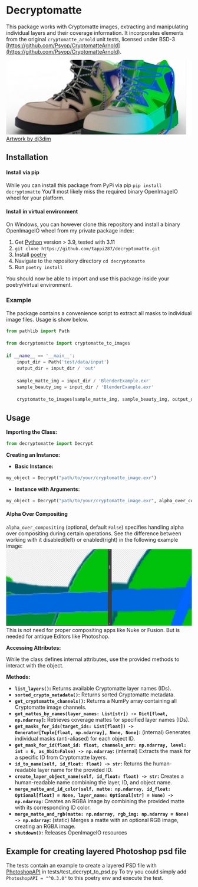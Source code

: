 # Decryptomatte

This package works with Cryptomatte images, extracting and manipulating individual layers and their coverage information. It incorporates elements from the original `cryptomatte_arnold` unit tests, licensed under BSD-3 [https://github.com/Psyop/CryptomatteArnold](https://github.com/Psyop/CryptomatteArnold).

![Example](tests/data/input/Titleimg.webp)
[Artwork by dj3dim](https://blendswap.com/blend/26178)

## Installation

#### Install via pip
While you can install this package from PyPi via pip
`pip install decryptomatte`
You'll most likely miss the required binary OpenImageIO wheel for your platform.

#### Install in virtual environment
On Windows, you can however clone this repository and install a binary OpenImageIO wheel from my private package index:
1. Get [Python](https://python.org) version > 3.9, tested with 3.11
2. `git clone https://github.com/tappi287/decryptomatte.git`
3. Install [poetry](https://python-poetry.org/docs/main/#installation)
4. Navigate to the repository directory `cd decryptomatte`
5. Run `poetry install`

You should now be able to import and use this package inside your poetry/virtual environment.

### Example

The package contains a convenience script to extract all masks to individual image files. Usage is show below.
``` python
from pathlib import Path

from decryptomatte import cryptomatte_to_images

if __name__ == '__main__':
    input_dir = Path('test/data/input')
    output_dir = input_dir / 'out'
    
    sample_matte_img = input_dir / 'BlenderExample.exr'
    sample_beauty_img = input_dir / 'BlenderExample.exr'

    cryptomatte_to_images(sample_matte_img, sample_beauty_img, output_dir=output_dir)
```

## Usage

**Importing the Class:**

```python
from decryptomatte import Decrypt
```

**Creating an Instance:**

* **Basic Instance:**

```python
my_object = Decrypt("path/to/your/cryptomatte_image.exr")
```

* **Instance with Arguments:**

```python
my_object = Decrypt("path/to/your/cryptomatte_image.exr", alpha_over_compositing=True)
```

#### Alpha Over Compositing
`alpha_over_compositing` (optional, default `False`) specifies handling alpha over compositing during certain operations.
See the difference between working with it disabled(left) or enabled(right) in the following example image:
![Example](tests/data/input/AlphaOverExample.webp)
This is not need for proper compositing apps like Nuke or Fusion. But is needed for antique Editors like Photoshop.

**Accessing Attributes:**

While the class defines internal attributes, use the provided methods to interact with the object.

**Methods:**

* **`list_layers()`:** Returns available Cryptomatte layer names (IDs).
* **`sorted_crypto_metadata()`:** Returns sorted Cryptomatte metadata.
* **`get_cryptomatte_channels()`:** Returns a NumPy array containing all Cryptomatte image channels.
* **`get_mattes_by_names(layer_names: List[str]) -> Dict[float, np.ndarray]`:** Retrieves coverage mattes for specified layer names (IDs).
* **`get_masks_for_ids(target_ids: List[float]) -> Generator[Tuple[float, np.ndarray], None, None]`:** (internal) Generates individual masks (anti-aliased) for each object ID.
* **`get_mask_for_id(float_id: float, channels_arr: np.ndarray, level: int = 6, as_8bit=False) -> np.ndarray`:** (internal) Extracts the mask for a specific ID from Cryptomatte layers.
* **`id_to_name(self, id_float: float) -> str`:** Returns the human-readable layer name for the provided ID.
* **`create_layer_object_name(self, id_float: float) -> str`:** Creates a human-readable name combining the layer, ID, and object name.
* **`merge_matte_and_id_color(self, matte: np.ndarray, id_float: Optional[float] = None, layer_name: Optional[str] = None) -> np.ndarray`:** Creates an RGBA image by combining the provided matte with its corresponding ID color.
* **`merge_matte_and_rgb(matte: np.ndarray, rgb_img: np.ndarray = None) -> np.ndarray`:** (static) Merges a matte with an optional RGB image, creating an RGBA image.
* **`shutdown()`:** Releases OpenImageIO resources

## Example for creating layered Photoshop psd file
The tests contain an example to create a layered PSD file with [PhotoshopAPI](https://github.com/EmilDohne/PhotoshopAPI)
in tests/test_decrypt_to_psd.py
To try you could simply add `PhotoshopAPI = "^0.3.0"` to this poetry env and execute the test.